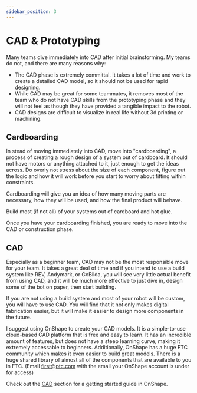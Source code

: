 ```yaml
---
sidebar_position: 3
---
```


# CAD & Prototyping

Many teams dive immediately into CAD after initial brainstorming. My teams do not, and there are many reasons why:

- The CAD phase is extremely committal. It takes a lot of time and work to create a detailed CAD model, so it should not be used for rapid designing.
- While CAD may be great for some teammates, it removes most of the team who do not have CAD skills from the prototyping phase and they will not feel as though they have provided a tangible impact to the robot.
- CAD designs are difficult to visualize in real life without 3d printing or machining.

## Cardboarding

In stead of moving immediately into CAD, move into "cardboarding", a process of creating a rough design of a system out of cardboard. It should not have motors or anything attached to it, just enough to get the ideas across. Do overly not stress about the size of each component, figure out the logic and how it will work before you start to worry about fitting within constraints.

Cardboarding will give you an idea of how many moving parts are necessary, how they will be used, and how the final product will behave.

Build most (if not all) of your systems out of cardboard and hot glue.

Once you have your cardboarding finished, you are ready to move into the CAD or construction phase.

## CAD

Especially as a beginner team, CAD may not be the most responsible move for your team. It takes a great deal of time and if you intend to use a build system like REV, Andymark, or GoBilda, you will see very little actual benefit from using CAD, and it will be much more effective to just dive in, design some of the bot on paper, then start building.

If you are not using a build system and most of your robot will be custom, you will have to use CAD. You will find that it not only makes digital fabrication easier, but it will make it easier to design more components in the future.

I suggest using OnShape to create your CAD models. It is a simple-to-use cloud-based CAD platform that is free and easy to learn. It has an incredible amount of features, but does not have a steep learning curve, making it extremely accessable to beginners. Additionally, OnShape has a huge FTC community which makes it even easier to build great models. There is a huge shared library of almost all of the components that are available to you in FTC. (Email [first@ptc.com](mailto:first@ptc.com?subject=FTC%20Robotics%20Parts%20Users%20request&body=Hello%2C%0D%0A%0D%0AI%20am%20requesting%20access%20to%20the%20FTC%20Robotics%20Parts%20library%20in%20FTC%20for%20my%20onshape%20account.%20My%20onshape%20account%20is%20under%20the%20email%20YOU%40EXAMPLE.COM%0D%0A%0D%0AThanks) with the email your OnShape account is under for access)

Check out the [CAD](./cad/getting-started) section for a getting started guide in OnShape.
